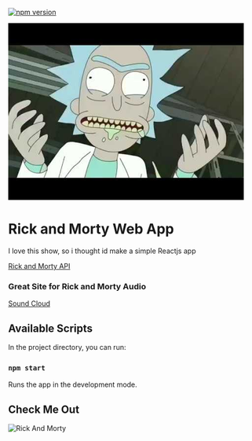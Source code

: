 [![npm version](https://badge.fury.io/js/npm.svg)](https://badge.fury.io/js/npm)

![Sauce](sauce.jpg)

# Rick and Morty Web App
I love this show, so i thought id make a simple Reactjs app

[Rick and Morty API](https://rickandmortyapi.com/)

### Great Site for Rick and Morty Audio
[Sound Cloud](https://soundcloud.com/)

## Available Scripts

In the project directory, you can run:

### `npm start`

Runs the app in the development mode.<br>

## Check Me Out

![Rick And Morty](https://rickandmorty2019.herokuapp.com/)


